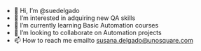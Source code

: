 - 👋 Hi, I’m @suedelgado
- 👀 I’m interested in adquiring new QA skills
- 🌱 I’m currently learning Basic Automation courses
- 💞️ I’m looking to collaborate on Automation projects
- 📫 How to reach me emailto susana.delgado@unosquare.com

<!---
suedelgado/suedelgado is a ✨ special ✨ repository because its `README.md` (this file) appears on your GitHub profile.
You can click the Preview link to take a look at your changes.
--->
